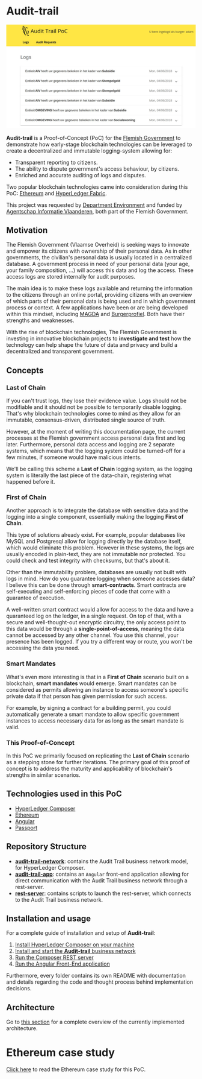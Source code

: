 # Audit-trail

![App](audit-trail-app/img/app.jpg)

**Audit-trail** is a Proof-of-Concept (PoC) for the [Flemish Government](https://www.vlaanderen.be/nl) to demonstrate how early-stage blockchain technologies can be leveraged to create a decentralized and immutable logging-system allowing for:
- Transparent reporting to citizens.
- The ability to dispute government's access behaviour, by citizens.
- Enriched and accurate auditing of logs and disputes.

Two popular blockchain technologies came into consideration during this PoC: [Ethereum](https://www.ethereum.org/) and [HyperLedger Fabric](https://www.hyperledger.org/projects/fabric).

This project was requested by [Department Environment](https://www.omgevingvlaanderen.be/) and funded by [Agentschap Informatie Vlaanderen](https://overheid.vlaanderen.be/informatie-vlaanderen/), both part of the Flemish Government.

## Motivation

The Flemish Government (Vlaamse Overheid) is seeking ways to innovate and empower its citizens with ownership of their personal data. As in other governments, the civilian's personal data is usually located in a centralized database. A government process in need of your personal data (your age, your family composition, ...) will access this data and log the access. These access logs are stored internally for audit purposes. 

The main idea is to make these logs available and returning the information to the citizens through an online portal, providing citizens with an overview of which parts of their personal data is being used and in which government process or context. A few applications have been or are being developed within this mindset, including [MAGDA](https://overheid.vlaanderen.be/magda) and [Burgerprofiel](https://overheid.vlaanderen.be/mijn-burgerprofiel). Both have their strengths and weaknesses.

With the rise of blockchain technologies, The Flemish Government is investing in innovative blockchain projects to **investigate and test** how the technology can help shape the future of data and privacy and build a decentralized and transparent government.

## Concepts

### Last of Chain

If you can't trust logs, they lose their evidence value. Logs should not be modifiable and it should not be possible to temporarily disable logging. That's why blockchain technologies come to mind as they allow for an immutable, consensus-driven, distributed single source of truth.

However, at the moment of writing this documentation page, the current processes at the Flemish government access personal data first and log later. Furthermore, personal data access and logging are 2 separate systems, which means that the logging system could be turned-off for a few minutes, if someone would have malicious intents.

We'll be calling this scheme a **Last of Chain** logging system, as the logging system is literally the last piece of the data-chain, registering what happened before it.

### First of Chain

Another approach is to integrate the database with sensitive data and the logging into a single component, essentially making the logging **First of Chain**.

This type of solutions already exist. For example, popular databases like MySQL and Postgresql allow for logging directly by the database itself, which would eliminate this problem. However in these systems, the logs are usually encoded in plain-text, they are not immutable nor protected. You could check and test integrity with checksums, but that's about it.

Other than the immutability problem, databases are usually not built with logs in mind. How do you guarantee logging when someone accesses data? I believe this can be done through **smart-contracts**. Smart contracts are self-executing and self-enforcing pieces of code that come with a guarantee of execution.

A well-written smart contract would allow for access to the data and have a quaranteed log on the ledger, in a single request. On top of that, with a secure and well-thought-out encryptic circuitry, the only access point to this data would be through a **single-point-of-access**, meaning the data cannot be accessed by any other channel. You use this channel, your presence has been logged. If you try a different way or route, you won't be accessing the data you need.

### Smart Mandates

What's even more interesting is that in a **First of Chain** scenario built on a blockchain, **smart mandates** would emerge. Smart mandates can be considered as permits allowing an instance to access someone's specific private data if that person has given permission for such access.

For example, by signing a contract for a building permit, you could automatically generate a smart mandate to allow specific government instances to access necessary data for as long as the smart mandate is valid.

### This Proof-of-Concept

In this PoC we primarily focused on replicating the **Last of Chain** scenario as a stepping stone for further iterations. The primary goal of this proof of concept is to address the maturity and applicability of blockchain's strengths in similar scenarios. 

## Technologies used in this PoC

- [HyperLedger Composer](https://hyperledger.github.io/composer/latest/)
- [Ethereum](https://www.ethereum.org/)
- [Angular](https://angular.io/)
- [Passport](http://www.passportjs.org/)

## Repository Structure

- [**audit-trail-network**](./audit-trail-network): contains the Audit Trail business network model, for HyperLedger Composer.
- [**audit-trail-app**](./audit-trail-app): contains an `Angular` front-end application allowing for direct communication with the Audit Trail business network through a rest-server.
- [**rest-server**](./rest-server): contains scripts to launch the rest-server, which connects to the Audit Trail business network.

## Installation and usage

For a complete guide of installation and setup of **Audit-trail**:
1. [Install HyperLedger Composer on your machine](https://hyperledger.github.io/composer/latest/installing/installing-index.html)
2. [Install and start the **Audit-trail** business network](./audit-trail-network#deployment-of-the-business-network)
3. [Run the Composer REST server](rest-server#running-a-single-user-rest-server-development-and-testing)
4. [Run the Angular Front-End application](./audit-trail-app#running-development-server)

Furthermore, every folder contains its own README with documentation and details regarding the code and thought process behind implementation decisions.

## Architecture

Go to [this section](./rest-server#architecture) for a complete overview of the currently implemented architecture.

# Ethereum case study

[Click here](./Ethereum.md) to read the Ethereum case study for this PoC.

